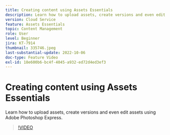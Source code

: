 ```yaml
---
title: Creating content using Assets Essentials
description: Learn how to upload assets, create versions and even edit assets using Adobe Photoshop Express.
version: Cloud Service
feature: Assets Essentials
topic: Content Management
role: User
level: Beginner
jira: KT-7914
thumbnail: 335746.jpeg
last-substantial-update: 2022-10-06
doc-type: Feature Video
exl-id: 18e600b6-bc4f-4045-a932-ed72d4ed3ef3
---
```

# Creating content using Assets Essentials

Learn how to upload assets, create versions and even edit assets using Adobe Photoshop Express.

>[!VIDEO](https://video.tv.adobe.com/v/335746?quality=12&learn=on)
